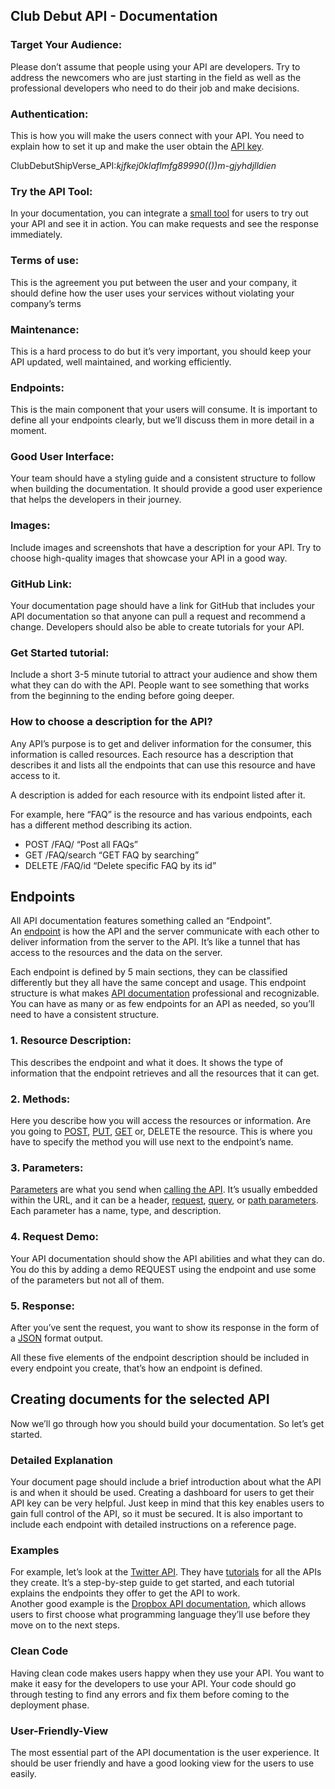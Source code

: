 ## Club Debut API - Documentation

### Target Your Audience:

Please don’t assume that people using your API are developers. Try to address the newcomers who are just starting in the field as well as the professional developers who need to do their job and make decisions.

### Authentication:

This is how you will make the users connect with your API. You need to explain how to set it up and make the user obtain the [API key](https://rapidapi.com/blog/api-glossary/api-key/).

ClubDebutShipVerse_API:*kjfkej0klaflmfg89990(())m-gjyhdjlldien*
### Try the API Tool:

In your documentation, you can integrate a [small tool](https://rapidapi.com/blog/best-api-testing-tools/) for users to try out your API and see it in action. You can make requests and see the response immediately.

### Terms of use:

This is the agreement you put between the user and your company, it should define how the user uses your services without violating your company’s terms

### Maintenance:

This is a hard process to do but it’s very important, you should keep your API updated, well maintained, and working efficiently.

### Endpoints:

This is the main component that your users will consume. It is important to define all your endpoints clearly, but we’ll discuss them in more detail in a moment.

### Good User Interface:

Your team should have a styling guide and a consistent structure to follow when building the documentation. It should provide a good user experience that helps the developers in their journey.

### Images:

Include images and screenshots that have a description for your API. Try to choose high-quality images that showcase your API in a good way.

### GitHub Link:

Your documentation page should have a link for GitHub that includes your API documentation so that anyone can pull a request and recommend a change. Developers should also be able to create tutorials for your API.

### Get Started tutorial:

Include a short 3-5 minute tutorial to attract your audience and show them what they can do with the API. People want to see something that works from the beginning to the ending before going deeper.

### How to choose a description for the API?

Any API’s purpose is to get and deliver information for the consumer, this information is called resources. Each resource has a description that describes it and lists all the endpoints that can use this resource and have access to it.

A description is added for each resource with its endpoint listed after it.

For example, here “FAQ” is the resource and has various endpoints, each has a different method describing its action.

-   POST /FAQ/ “Post all FAQs”
-   GET /FAQ/search “GET FAQ by searching”
-   DELETE /FAQ/id “Delete specific FAQ by its id”

## Endpoints

All API documentation features something called an “Endpoint”. An [endpoint](https://rapidapi.com/blog/api-glossary/endpoint/) is how the API and the server communicate with each other to deliver information from the server to the API. It’s like a tunnel that has access to the resources and the data on the server.

Each endpoint is defined by 5 main sections, they can be classified differently but they all have the same concept and usage. This endpoint structure is what makes [API documentation](https://rapidapi.com/blog/api-glossary/api-documentation/) professional and recognizable. You can have as many or as few endpoints for an API as needed, so you’ll need to have a consistent structure.

### 1. Resource Description:

This describes the endpoint and what it does. It shows the type of information that the endpoint retrieves and all the resources that it can get.

### 2. Methods:

Here you describe how you will access the resources or information. Are you going to [POST](https://rapidapi.com/blog/api-glossary/post/), [PUT](https://rapidapi.com/blog/put-vs-patch/), [GET](https://rapidapi.com/blog/api-glossary/get/) or, DELETE the resource. This is where you have to specify the method you will use next to the endpoint’s name.

### 3. Parameters:

[Parameters](https://rapidapi.com/blog/api-glossary/parameters/) are what you send when [calling the API](https://rapidapi.com/blog/how-to-use-an-api/). It’s usually embedded within the URL, and it can be a header, [request](https://rapidapi.com/blog/api-glossary/api-request/), [query](https://rapidapi.com/blog/api-glossary/parameters/query/), or [path parameters](https://rapidapi.com/blog/api-glossary/parameters/path/). Each parameter has a name, type, and description.

### 4. Request Demo:

Your API documentation should show the API abilities and what they can do. You do this by adding a demo REQUEST using the endpoint and use some of the parameters but not all of them.

### 5. Response:

After you’ve sent the request, you want to show its response in the form of a [JSON](https://rapidapi.com/blog/api-glossary/json/) format output.

All these five elements of the endpoint description should be included in every endpoint you create, that’s how an endpoint is defined.

## Creating documents for the selected API

Now we’ll go through how you should build your documentation. So let’s get started.

### Detailed Explanation

Your document page should include a brief introduction about what the API is and when it should be used. Creating a dashboard for users to get their API key can be very helpful. Just keep in mind that this key enables users to gain full control of the API, so it must be secured. It is also important to include each endpoint with detailed instructions on a reference page.

### Examples

For example, let’s look at the [Twitter API](https://developer.twitter.com/en/docs/twitter-api). They have [tutorials](https://developer.twitter.com/en/docs/twitter-api/tutorials) for all the APIs they create. It’s a step-by-step guide to get started, and each tutorial explains the endpoints they offer to get the API to work.  
Another good example is the [Dropbox API documentation](https://www.dropbox.com/developers/documentation), which allows users to first choose what programming language they’ll use before they move on to the next steps.

### Clean Code

Having clean code makes users happy when they use your API. You want to make it easy for the developers to use your API. Your code should go through testing to find any errors and fix them before coming to the deployment phase.

### User-Friendly-View

The most essential part of the API documentation is the user experience. It should be user friendly and have a good looking view for the users to use easily.
